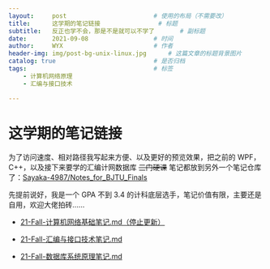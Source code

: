 ```yaml
---
layout:     post   				        # 使用的布局（不需要改）
title:      这学期的笔记链接 				# 标题 
subtitle:   反正也学不会，那是不是就可以不学了		# 副标题
date:       2021-09-08 				    # 时间
author:     WYX 					    # 作者
header-img: img/post-bg-unix-linux.jpg	 	# 这篇文章的标题背景图片
catalog: true 						    # 是否归档
tags:								    # 标签
    - 计算机网络原理
    - 汇编与接口技术

---
```


# 这学期的笔记链接

为了访问速度、相对路径我写起来方便、以及更好的预览效果，把之前的 WPF，C++，以及接下来要学的汇编计网数据库 ~~三门硬课~~ 笔记都放到另外一个笔记仓库了：[Sayaka-4987/Notes_for_BJTU_Finals](https://github.com/Sayaka-4987/Notes_for_BJTU_Finals)

先提前说好，我是一个 GPA 不到 3.4 的计科底层选手，笔记价值有限，主要还是自用，欢迎大佬拍砖……

- [21-Fall-计算机网络基础笔记.md（停止更新）](https://github.com/Sayaka-4987/Notes_for_BJTU_Finals/blob/main/21-Fall-%E8%AE%A1%E7%AE%97%E6%9C%BA%E7%BD%91%E7%BB%9C%E5%9F%BA%E7%A1%80%E7%AC%94%E8%AE%B0.md)

- [21-Fall-汇编与接口技术笔记.md](https://github.com/Sayaka-4987/Notes_for_BJTU_Finals/blob/main/21-Fall-%E6%B1%87%E7%BC%96%E4%B8%8E%E6%8E%A5%E5%8F%A3%E6%8A%80%E6%9C%AF%E7%AC%94%E8%AE%B0.md)
- [21-Fall-数据库系统原理笔记.md](https://github.com/Sayaka-4987/Notes_for_BJTU_Finals/blob/main/21-Fall-%E6%95%B0%E6%8D%AE%E5%BA%93%E7%B3%BB%E7%BB%9F%E5%8E%9F%E7%90%86%E7%AC%94%E8%AE%B0.md)

